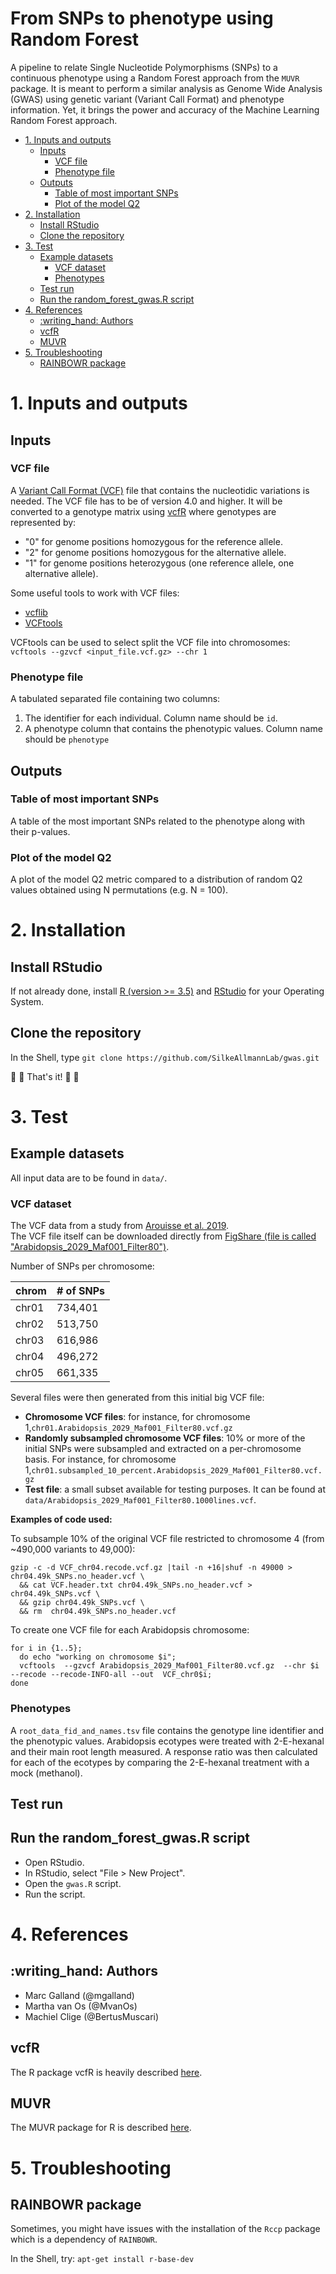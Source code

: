 # From SNPs to phenotype using Random Forest 

A pipeline to relate Single Nucleotide Polymorphisms (SNPs) to a continuous phenotype using a Random Forest approach from the `MUVR` package. It is meant to perform a similar analysis as Genome Wide Analysis (GWAS) using genetic variant (Variant Call Format) and phenotype information. Yet, it brings the power and accuracy of the Machine Learning Random Forest approach. 

 
<!-- MarkdownTOC autolink="true" levels="1,2,3" -->

- [1. Inputs and outputs](#1-inputs-and-outputs)
	- [Inputs](#inputs)
		- [VCF file](#vcf-file)
		- [Phenotype file](#phenotype-file)
	- [Outputs](#outputs)
		- [Table of most important SNPs](#table-of-most-important-snps)
		- [Plot of the model Q2](#plot-of-the-model-q2)
- [2. Installation](#2-installation)
	- [Install RStudio](#install-rstudio)
	- [Clone the repository](#clone-the-repository)
- [3. Test](#3-test)
	- [Example datasets](#example-datasets)
		- [VCF dataset](#vcf-dataset)
		- [Phenotypes](#phenotypes)
	- [Test run](#test-run)
	- [Run the random_forest_gwas.R script](#run-the-random_forest_gwasr-script)
- [4. References](#4-references)
	- [:writing\_hand: Authors](#writing_hand-authors)
	- [vcfR](#vcfr)
	- [MUVR](#muvr)
- [5. Troubleshooting](#5-troubleshooting)
	- [RAINBOWR package](#rainbowr-package)

<!-- /MarkdownTOC -->

# 1. Inputs and outputs

## Inputs

### VCF file 
A [Variant Call Format (VCF)](https://en.wikipedia.org/wiki/Variant_Call_Format) file that contains the nucleotidic variations is needed. The VCF file has to be of version 4.0 and higher. It will be converted to a genotype matrix using [vcfR](https://knausb.github.io/vcfR_documentation/index.html) where genotypes are represented by:
- "0" for genome positions homozygous for the reference allele.
- "2" for genome positions homozygous for the alternative allele.
- "1" for genome positions heterozygous (one reference allele, one alternative allele).

Some useful tools to work with VCF files:
- [vcflib](https://github.com/vcflib/vcflib)
- [VCFtools](https://vcftools.github.io/man_latest.html)

VCFtools can be used to select split the VCF file into chromosomes: `vcftools --gzvcf <input_file.vcf.gz> --chr 1`


### Phenotype file
A tabulated separated file containing two columns:
1. The identifier for each individual. Column name should be `id`.
2. A phenotype column that contains the phenotypic values. Column name should be `phenotype` 


## Outputs

### Table of most important SNPs
A table of the most important SNPs related to the phenotype along with their p-values.

### Plot of the model Q2
A plot of the model Q2 metric compared to a distribution of random Q2 values obtained using N permutations (e.g. N = 100).


# 2. Installation 

## Install RStudio
If not already done, install [R (version >= 3.5)](https://www.r-project.org/) and [RStudio](https://rstudio.com/) for your Operating System. 

## Clone the repository
In the Shell, type `git clone https://github.com/SilkeAllmannLab/gwas.git`

:tada: :confetti_ball:  That's it! :tada: :confetti_ball:

# 3. Test

## Example datasets

All input data are to be found in `data/`.

### VCF dataset
The VCF data from a study from [Arouisse et al. 2019](https://onlinelibrary.wiley.com/doi/full/10.1111/tpj.14659).  
The VCF file itself can be downloaded directly from [FigShare (file is called "Arabidopsis_2029_Maf001_Filter80")](https://figshare.com/projects/Imputation_of_3_million_SNPs_in_the_Arabidopsis_regional_mapping_population/72887).

Number of SNPs per chromosome:

| chrom | # of SNPs |
|-------|-----------|
| chr01 | 734,401   |
| chr02 | 513,750   |
| chr03 | 616,986   |
| chr04 | 496,272   |
| chr05 | 661,335   |

Several files were then generated from this initial big VCF file:
- __Chromosome VCF files__: for instance, for chromosome 1,`chr01.Arabidopsis_2029_Maf001_Filter80.vcf.gz`
- __Randomly subsampled chromosome VCF files__: 10% or more of the initial SNPs were subsampled and extracted on a per-chromosome basis. For instance, for chromosome 1,`chr01.subsampled_10_percent.Arabidopsis_2029_Maf001_Filter80.vcf.gz`
- __Test file__: a small subset available for testing purposes. It can be found at `data/Arabidopsis_2029_Maf001_Filter80.1000lines.vcf`.


__Examples of code used:__    

To subsample 10% of the original VCF file restricted to chromosome 4 (from \~490,000 variants to 49,000):    
```
gzip -c -d VCF_chr04.recode.vcf.gz |tail -n +16|shuf -n 49000 > chr04.49k_SNPs.no_header.vcf \
  && cat VCF.header.txt chr04.49k_SNPs.no_header.vcf > chr04.49k_SNPs.vcf \
  && gzip chr04.49k_SNPs.vcf \
  && rm  chr04.49k_SNPs.no_header.vcf 
```

To create one VCF file for each Arabidopsis chromosome:  
```
for i in {1..5}; 
  do echo "working on chromosome $i";
  vcftools  --gzvcf Arabidopsis_2029_Maf001_Filter80.vcf.gz  --chr $i  --recode --recode-INFO-all --out  VCF_chr0$i; 
done
```

### Phenotypes
A `root_data_fid_and_names.tsv` file contains the genotype line identifier and the phenotypic values. Arabidopsis ecotypes were treated with 2-E-hexanal and their main root length measured. A response ratio was then calculated for each of the ecotypes by comparing the 2-E-hexanal treatment with a mock (methanol).


## Test run

## Run the random_forest_gwas.R script
- Open RStudio.
- In RStudio, select "File > New Project". 
- Open the `gwas.R` script. 
- Run the script.  


# 4. References 

## :writing\_hand: Authors

* Marc Galland (@mgalland)
* Martha van Os (@MvanOs)
* Machiel Clige (@BertusMuscari)

## vcfR
The R package vcfR is heavily described [here](https://knausb.github.io/vcfR_documentation/index.html).

## MUVR
The MUVR package for R is described [here](https://gitlab.com/CarlBrunius/MUVR).

# 5. Troubleshooting

## RAINBOWR package
Sometimes, you might have issues with the installation of the `Rccp` package which is a dependency of `RAINBOWR`.

In the Shell, try: `apt-get install r-base-dev`




